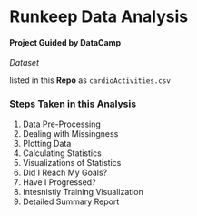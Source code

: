 # Runkeep Data Analysis

#### Project Guided by DataCamp

*Dataset*

listed in this **Repo** as `cardioActivities.csv`

### Steps Taken in this Analysis

1. Data Pre-Processing
2. Dealing with Missingness
3. Plotting Data
4. Calculating Statistics
5. Visualizations of Statistics
6. Did I Reach My Goals?
7. Have I Progressed?
8. Intesnistiy Training Visualization
9. Detailed Summary Report
